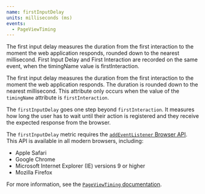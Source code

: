 ```yaml
---
name: firstInputDelay
units: milliseconds (ms)
events:
  - PageViewTiming
---
```


The first input delay measures the duration from the first interaction to the moment the web application responds, rounded down to the nearest millisecond. First Input Delay and First Interaction are recorded on the same event, when the timingName value is firstInteraction.

The first input delay measures the duration from the first interaction to the moment the web application responds. The duration is rounded down to the nearest millisecond. This attribute only occurs when the value of the `timingName` attribute is `firstInteraction`.

The `firstInputDelay` goes one step beyond `firstInteraction`. It measures how long the user has to wait until their action is registered and they receive the expected response from the browser.

The `firstInputDelay` metric requires the [`addEventListener` Browser API](https://developer.mozilla.org/en-US/docs/Web/API/EventTarget/addEventListener). This API is available in all modern browsers, including:

*   Apple Safari
*   Google Chrome
*   Microsoft Internet Explorer (IE) versions 9 or higher
*   Mozilla Firefox

For more information, see the [`PageViewTiming` documentation](https://docs.newrelic.com/docs/browser/new-relic-browser/page-load-timing-resources/pageviewtiming-async-or-dynamic-page-details).